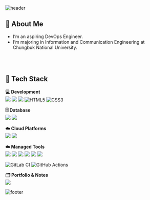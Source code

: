 ![header](https://capsule-render.vercel.app/api?type=waving&color=0:004e92,100:4286f4&height=250&section=header&text=HHLee%20GitHub&fontColor=FFFFFF&fontSize=60&fontAlignY=40&desc=DevOps%20Engineer%20in%20Progress🚀&descAlignY=60)

## 👋 About Me
* I’m an aspiring DevOps Engineer.  
* I’m majoring in Information and Communication Engineering at Chungbuk National University.

<br>
<br>

## 🧠 Tech Stack  

**💻 Development**  
<img src="https://img.shields.io/badge/java-007396?style=for-the-badge&logo=java&logoColor=white">
<img src="https://img.shields.io/badge/python-3776AB?style=for-the-badge&logo=python&logoColor=white">
<img src="https://img.shields.io/badge/spring-6DB33F?style=for-the-badge&logo=spring&logoColor=white">
![HTML5](https://img.shields.io/badge/html5-%23E34F26.svg?style=for-the-badge&logo=html5&logoColor=white)
![CSS3](https://img.shields.io/badge/css3-%231572B6.svg?style=for-the-badge&logo=css3&logoColor=white)

**🗄️ Database**  
<img src="https://img.shields.io/badge/mysql-4479A1?style=for-the-badge&logo=mysql&logoColor=white">
<img src="https://img.shields.io/badge/Amazon%20DynamoDB-4053D6?style=for-the-badge&logo=Amazon%20DynamoDB&logoColor=white">

**☁️ Cloud Platforms**  
<img src="https://img.shields.io/badge/amazonaws-232F3E?style=for-the-badge&logo=amazonaws&logoColor=white">
<img src="https://img.shields.io/badge/GoogleCloud-%234285F4.svg?style=for-the-badge&logo=google-cloud&logoColor=white">

**☁️ Managed Tools**  
<img src="https://img.shields.io/badge/linux-FCC624?style=for-the-badge&logo=linux&logoColor=black">
<img src="https://img.shields.io/badge/docker-%230db7ed.svg?style=for-the-badge&logo=docker&logoColor=white">
<img src="https://img.shields.io/badge/kubernetes-%23326ce5.svg?style=for-the-badge&logo=kubernetes&logoColor=white">
<img src="https://img.shields.io/badge/terraform-%235835CC.svg?style=for-the-badge&logo=terraform&logoColor=white">
<img src="https://img.shields.io/badge/ansible-%231A1918.svg?style=for-the-badge&logo=ansible&logoColor=white">
<img src="https://img.shields.io/badge/ArgoCD-EF7B4D?style=for-the-badge&logo=argo&logoColor=#EF7B4D">

![GitLab CI](https://img.shields.io/badge/gitlab%20ci-%23181717.svg?style=for-the-badge&logo=gitlab&logoColor=white)
![GitHub Actions](https://img.shields.io/badge/github%20actions-%232671E5.svg?style=for-the-badge&logo=githubactions&logoColor=white)

**🗂️ Portfolio & Notes**  
<a href="https://sable-mars-102.notion.site/Root-Page-188cb42f28df80479923f162df78efd4" target="_blank">
  <img src="https://img.shields.io/badge/Notion-%23000000.svg?style=for-the-badge&logo=notion&logoColor=white">
</a>

![footer](https://capsule-render.vercel.app/api?section=footer&type=waving&color=0:004e92,100:4286f4)
